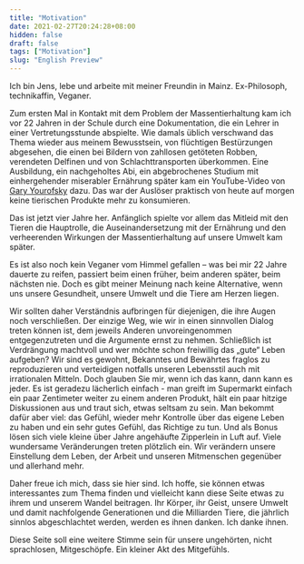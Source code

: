 ```yaml
---
title: "Motivation"
date: 2021-02-27T20:24:28+08:00
hidden: false
draft: false
tags: ["Motivation"]
slug: "English Preview"
---
```

Ich bin Jens, lebe und arbeite mit meiner Freundin in Mainz. Ex-Philosoph, technikaffin, Veganer.

Zum ersten Mal in Kontakt mit dem Problem der Massentierhaltung kam ich vor 22 Jahren in der Schule durch eine Dokumentation, die ein Lehrer in einer Vertretungsstunde abspielte. Wie damals üblich verschwand das Thema wieder aus meinem Bewusstsein, von flüchtigen Bestürzungen abgesehen, die einen bei Bildern von zahllosen getöteten Robben, verendeten Delfinen und von Schlachttransporten überkommen. Eine Ausbildung, ein nachgeholtes Abi, ein abgebrochenes Studium mit einhergehender miserabler Ernährung später kam ein YouTube-Video von [Gary Yourofsky](https://m.youtube.com/channel/UCLW0TEV3YEt-J56pYZm-TgA) dazu. Das war der Auslöser praktisch von heute auf morgen keine tierischen Produkte mehr zu konsumieren.

Das ist jetzt vier Jahre her. Anfänglich spielte vor allem das Mitleid mit den Tieren die Hauptrolle, die Auseinandersetzung mit der Ernährung und den verheerenden Wirkungen der Massentierhaltung auf unsere Umwelt kam später.

Es ist also noch kein Veganer vom Himmel gefallen – was bei mir 22 Jahre dauerte zu reifen, passiert beim einen früher, beim anderen später, beim nächsten nie. Doch es gibt meiner Meinung nach keine Alternative, wenn uns unsere Gesundheit, unsere Umwelt und die Tiere am Herzen liegen.

Wir sollten daher Verständnis aufbringen für diejenigen, die ihre Augen noch verschließen. Der einzige Weg, wie wir in einen sinnvollen Dialog treten können ist, dem jeweils Anderen unvoreingenommen entgegenzutreten und die Argumente ernst zu nehmen. 
Schließlich ist Verdrängung machtvoll und wer möchte schon freiwillig das „gute“ Leben aufgeben? Wir sind es gewohnt,  Bekanntes und Bewährtes fraglos zu reproduzieren und verteidigen notfalls unseren Lebensstil auch mit irrationalen Mitteln. Doch glauben Sie mir, wenn ich das kann, dann kann es jeder. Es ist geradezu lächerlich einfach - man greift im Supermarkt einfach ein paar Zentimeter weiter zu einem anderen Produkt, hält ein paar hitzige Diskussionen aus und traut sich, etwas seltsam zu sein. Man bekommt dafür aber viel: das Gefühl, wieder mehr Kontrolle über das eigene Leben zu haben und ein sehr gutes Gefühl, das Richtige zu tun. Und als Bonus lösen sich viele kleine über Jahre angehäufte Zipperlein in Luft auf. Viele wundersame Veränderungen treten plötzlich ein. Wir verändern unsere Einstellung dem Leben, der Arbeit und unseren Mitmenschen gegenüber und allerhand mehr.

Daher freue ich mich, dass sie hier sind. Ich hoffe, sie können etwas interessantes zum Thema finden und vielleicht kann diese Seite etwas zu ihrem und unserem Wandel beitragen. Ihr Körper, ihr Geist, unsere Umwelt und damit nachfolgende Generationen und die Milliarden Tiere, die jährlich sinnlos abgeschlachtet werden, werden es ihnen danken. Ich danke ihnen.

Diese Seite soll eine weitere Stimme sein für unsere ungehörten, nicht sprachlosen, Mitgeschöpfe. Ein kleiner Akt des Mitgefühls.
